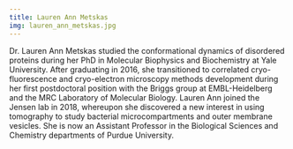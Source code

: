 ```yaml
---
title: Lauren Ann Metskas
img: lauren_ann_metskas.jpg
---
```


Dr. Lauren Ann Metskas studied the conformational dynamics of disordered proteins during her PhD in Molecular Biophysics and Biochemistry at Yale University.  After graduating in 2016, she transitioned to correlated cryo-fluorescence and cryo-electron microscopy methods development during her first postdoctoral position with the Briggs group at EMBL-Heidelberg and the MRC Laboratory of Molecular Biology. Lauren Ann joined the Jensen lab in 2018, whereupon she discovered a new interest in using tomography to study bacterial microcompartments and outer membrane vesicles. She is now an Assistant Professor in the Biological Sciences and Chemistry departments of Purdue University.


